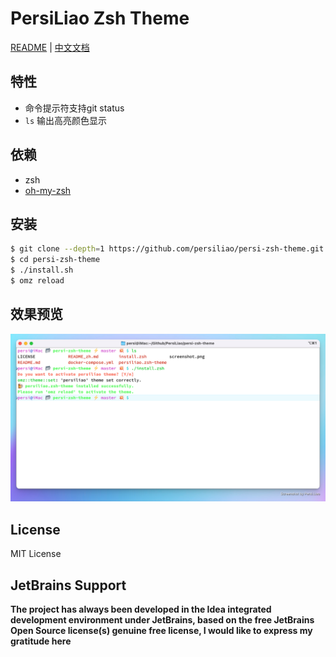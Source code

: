 # PersiLiao Zsh Theme

[README](/README.md "README") | [中文文档](/README_zh.md "中文文档")

## 特性
  * 命令提示符支持git status
  * `ls` 输出高亮颜色显示

## 依赖

- zsh
- [oh-my-zsh](https://github.com/ohmyzsh/ohmyzsh "oh-my-zsh")

## 安装

```sh
$ git clone --depth=1 https://github.com/persiliao/persi-zsh-theme.git
$ cd persi-zsh-theme
$ ./install.sh
$ omz reload
```

## 效果预览

![效果预览](/screenshot.png)

## License

MIT License

## JetBrains Support

**The project has always been developed in the Idea integrated development environment under JetBrains, based on the
free JetBrains Open Source license(s) genuine free license, I would like to express my gratitude here**
